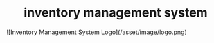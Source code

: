 
  <h1 align=center>inventory management system</h1>
  ![Inventory Management System Logo](/asset/image/logo.png)
